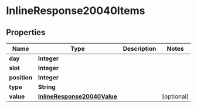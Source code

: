 

# InlineResponse20040Items

## Properties

Name | Type | Description | Notes
------------ | ------------- | ------------- | -------------
**day** | **Integer** |  | 
**slot** | **Integer** |  | 
**position** | **Integer** |  | 
**type** | **String** |  | 
**value** | [**InlineResponse20040Value**](InlineResponse20040Value.md) |  |  [optional]



